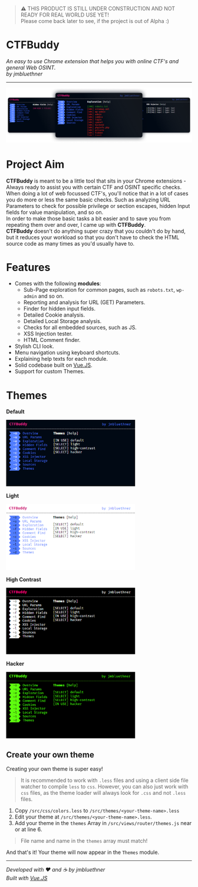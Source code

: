 > ⚠️ THIS PRODUCT IS STILL UNDER CONSTRUCTION AND NOT READY FOR REAL WORLD USE YET!  
> Please come back later to see, if the project is out of Alpha :)

# CTFBuddy  

_An easy to use Chrome extension that helps you with online CTF's and general Web OSINT._  
_by jmbluethner_

---

<img src="./docs/montage.png">

# Project Aim

**CTFBuddy** is meant to be a little tool that sits in your Chrome extensions - Always ready to assist you with certain CTF and OSINT specific checks.  
When doing a lot of web focussed CTF's, you'll notice that in a lot of cases you do more or less the same basic checks. Such as analyzing URL Parameters to check for possible privilege or section escapes, hidden Input fields for value manipulation, and so on.  
In order to make those basic tasks a bit easier and to save you from repeating them over and over, I came up with **CTFBuddy**.  
**CTFBuddy** doesn't do anything super crazy that you couldn't do by hand, but it reduces your workload so that you don't have to check the HTML source code as many times as you'd usually have to.

# Features

- Comes with the following **modules**:
  - Sub-Page exploration for common pages, such as `robots.txt`, `wp-admin` and so on.
  - Reporting and analysis for URL (GET) Parameters.
  - Finder for hidden input fields.
  - Detailed Cookie analysis.
  - Detailed Local Storage analysis.
  - Checks for all embedded sources, such as JS.
  - XSS Injection tester.
  - HTML Comment finder.
- Stylish CLI look.
- Menu navigation using keyboard shortcuts.
- Explaining help texts for each module.
- Solid codebase built on <a href="https://vuejs.org/">Vue.JS</a>.
- Support for custom Themes.

# Themes

**Default**

<img width="350px" src="./docs/t_default.png">

**Light**

<img width="350px" src="./docs/t_light.png">

**High Contrast**

<img width="350px" src="./docs/t_high-contrast.png">

**Hacker**

<img width="350px" src="./docs/t_hacker.png">

## Create your own theme

Creating your own theme is super easy!  

> It is recommended to work with `.less` files and using a client side file watcher to compile `less` to `css`. However, you can also just work with `css` files, as the theme loader will always look for `.css` and not `.less` files.

1. Copy `/src/css/colors.less` to `/src/themes/<your-theme-name>.less`
2. Edit your theme at `/src/themes/<your-theme-name>.less`.
3. Add your theme in the `themes` Array in `/src/views/router/themes.js` near or at line 6.

> File name and name in the `themes` array must match!

And that's it! Your theme will now appear in the `Themes` module.

---

_Developed with ♥️ and ☕ by jmbluethner_  
_Built with <a href="https://vuejs.org/">Vue.JS</a>_